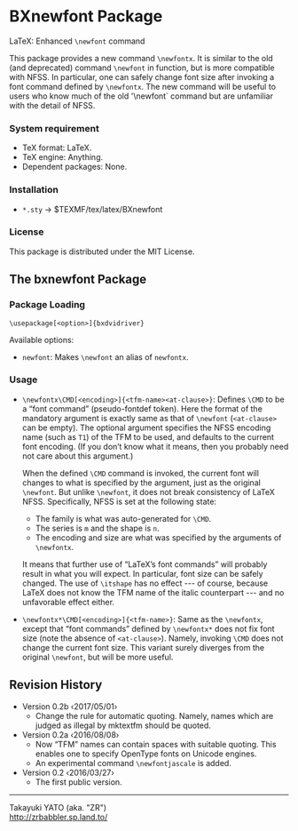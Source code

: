 BXnewfont Package
=================

LaTeX: Enhanced `\newfont` command

This package provides a new command `\newfontx`. It is similar to
the old (and deprecated) command `\newfont` in function, but is more
compatible with NFSS. In particular, one can safely change font size
after invoking a font command defined by `\newfontx`. The new command
will be useful to users who know much of the old '\newfont` command
but are unfamiliar with the detail of NFSS.

### System requirement

  * TeX format: LaTeX.
  * TeX engine: Anything.
  * Dependent packages: None.

### Installation

  - `*.sty` → $TEXMF/tex/latex/BXnewfont

### License

This package is distributed under the MIT License.

The bxnewfont Package
---------------------

### Package Loading

    \usepackage[<option>]{bxdvidriver}

Available options:

  * `newfont`: Makes `\newfont` an alias of `newfontx`.

### Usage

  * `\newfontx\CMD[<encoding>]{<tfm-name><at-clause>}`: Defines `\CMD`
    to be a “font command” (pseudo-fontdef token). Here the format
    of the mandatory argument is exactly same as that of `\newfont`
    (`<at-clause>` can be empty). The optional argument specifies the
    NFSS encoding name (such as `T1`) of the TFM to be used, and
    defaults to the current font encoding. (If you don’t know what
    it means, then you probably need not care about this argument.)

    When the defined `\CMD` command is invoked, the current font will
    changes to what is specified by the argument, just as the original
    `\newfont`. But unlike `\newfont`, it does not break consistency
    of LaTeX NFSS. Specifically, NFSS is set at the following state:

      - The family is what was auto-generated for `\CMD`.
      - The series is `m` and the shape is `n`.
      - The encoding and size are what was specified by the arguments
        of `\newfontx`.

    It means that further use of “LaTeX’s font commands” will
    probably result in what you will expect. In particular, font size
    can be safely changed. The use of `\itshape` has no effect ---
    of course, because LaTeX does not know the TFM name of the italic
    counterpart --- and no unfavorable effect either.

  * `\newfontx*\CMD[<encoding>]{<tfm-name>}`: Same as the `\newfontx`,
    except that “font commands” defined by `\newfontx*` does not
    fix font size (note the absence of `<at-clause>`). Namely, invoking
    `\CMD` does not change the current font size. This variant surely
    diverges from the original `\newfont`, but will be more useful.

Revision History
----------------

  * Version 0.2b ‹2017/05/01›
      - Change the rule for automatic quoting. Namely, names which are
        judged as illegal by mktextfm should be quoted.
  * Version 0.2a ‹2016/08/08›
      - Now “TFM” names can contain spaces with suitable quoting.
        This enables one to specify OpenType fonts on Unicode engines.
      - An experimental command `\newfontjascale` is added.
  * Version 0.2  ‹2016/03/27›
      - The first public version.

--------------------
Takayuki YATO (aka. "ZR")  
http://zrbabbler.sp.land.to/

